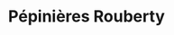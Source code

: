 ---
title: "Pépinières Rouberty"
url: /dompierre-sur-mer/pepinieres-rouberty/
shop: centre de jardinage
---